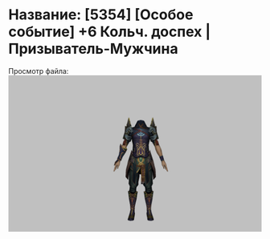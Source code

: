 # Название: [5354] [Особое событие] +6 Кольч. доспех | Призыватель-Мужчина

Просмотр файла:
![p080005.png](p080005.png)